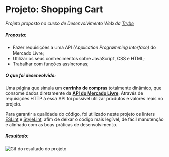 # Projeto: Shopping Cart

_Projeto proposto no curso de Desenvolvimento Web da_ [_Trybe_](https://www.betrybe.com/)

##### Proposta:
-   Fazer requisições a uma API  _(Application Programming Interface)_  do Mercado Livre;
-   Utilizar os seus conhecimentos sobre JavaScript, CSS e HTML;
-   Trabalhar com funções assíncronas;

##### O que foi desenvolvido:
Uma página que simula um **carrinho de compras** totalmente dinâmico, que consome dados diretamente da [**API do Mercado Livre**](https://developers.mercadolivre.com.br/pt_br/api-docs-pt-br).
Através de requisições HTTP à essa API foi possível utilizar produtos e valores reais no projeto.

Para garantir a qualidade do código, foi utilizado neste projeto os linters [ESLint](https://eslint.org/) e [StyleLint](https://stylelint.io/), afim de deixar o código mais legível, de fácil manutenção e alinhado com as boas práticas de desenvolvimento.

##### Resultado:
![Gif do resultado do projeto](https://github.com/renatapnunes/trybe/blob/main/trybe-projects/08-projeto-shopping-cart/Projeto%20Shopping%20Cart.gif)
